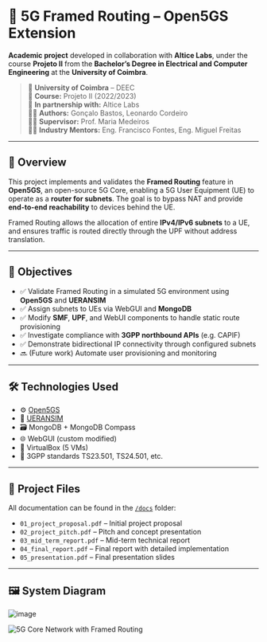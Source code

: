 # 🚀 5G Framed Routing – Open5GS Extension

**Academic project** developed in collaboration with **Altice Labs**, under the course **Projeto II** from the **Bachelor’s Degree in Electrical and Computer Engineering** at the **University of Coimbra**.

> 🏫 **University of Coimbra** – DEEC  
> 🧠 **Course:** Projeto II (2022/2023)  
> 🤝 **In partnership with:** Altice Labs  
> 👨‍💻 **Authors:** Gonçalo Bastos, Leonardo Cordeiro  
> 👩‍🏫 **Supervisor:** Prof. Maria Medeiros  
> 🧑‍💼 **Industry Mentors:** Eng. Francisco Fontes, Eng. Miguel Freitas

---

## 📌 Overview

This project implements and validates the **Framed Routing** feature in **Open5GS**, an open-source 5G Core, enabling a 5G User Equipment (UE) to operate as a **router for subnets**. The goal is to bypass NAT and provide **end-to-end reachability** to devices behind the UE.

Framed Routing allows the allocation of entire **IPv4/IPv6 subnets** to a UE, and ensures traffic is routed directly through the UPF without address translation.

---

## 🧠 Objectives

- ✅ Validate Framed Routing in a simulated 5G environment using **Open5GS** and **UERANSIM**
- ✅ Assign subnets to UEs via WebGUI and **MongoDB**
- ✅ Modify **SMF**, **UPF**, and WebUI components to handle static route provisioning
- ✅ Investigate compliance with **3GPP northbound APIs** (e.g. CAPIF)
- ✅ Demonstrate bidirectional IP connectivity through configured subnets
- 🔜 (Future work) Automate user provisioning and monitoring

---

## 🛠️ Technologies Used

- ⚙️ [Open5GS](https://open5gs.org/)
- 📶 [UERANSIM](https://github.com/aligungr/UERANSIM)
- 🗃️ MongoDB + MongoDB Compass
- 🌐 WebGUI (custom modified)
- 🐧 VirtualBox (5 VMs)
- 🛜 3GPP standards TS23.501, TS24.501, etc.

---

## 📁 Project Files

All documentation can be found in the [`/docs`](./docs) folder:

- `01_project_proposal.pdf` – Initial project proposal  
- `02_project_pitch.pdf` – Pitch and concept presentation  
- `03_mid_term_report.pdf` – Mid-term technical report  
- `04_final_report.pdf` – Final report with detailed implementation  
- `05_presentation.pdf` – Final presentation slides  

---

## 🖼️ System Diagram

![image](https://github.com/user-attachments/assets/aa49a695-c191-497b-a106-58efd0fa3498)

![5G Core Network with Framed Routing](docs/network_diagram.png)

